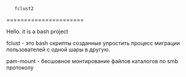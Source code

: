        fclust2 
======================

Hello. it is a bash project


fclust - это bash скрипты созданные упростить процесс миграции пользователей с одной шары в другую.

pam-mount - бесшовное монтирование файлов каталогов по smb протоколу 